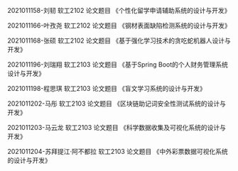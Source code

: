2021011158-刘韧 软工2102 论文题目 《个性化留学申请辅助系统的设计与开发》

2021011166-叶孜尧 软工2102 论文题目 《钢材表面缺陷检测系统的设计与开发》

2021011168-张硕 软工2102 论文题目 《基于强化学习技术的贪吃蛇机器人设计与开发》

2021011196-刘瑞翔 软工2103 论文题目 《基于Spring Boot的个人财务管理系统设计与开发》

2021011198-程思琪 软工2103 论文题目 《盲文学习系统的设计与开发》

2021011202-马彤 软工2103 论文题目 《区块链助记词安全性测试系统的设计与开发》

2021011203-马云龙 软工2103 论文题目 《科学数据收集及可视化系统的设计与开发》

2021011204-苏拜提江·阿不都拉 软工2103 论文题目 《中外彩票数据可视化系统的设计与开发》
